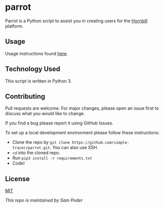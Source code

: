 # parrot

Parrot is a Python script to assist you in creating users for the [Hornbill](https://github.com/simple-tracer/hornbill) platform.

## Usage

Usage instructions found [here](https://github.com/simple-tracer/about#-stage-5-parrot).

## Technology Used

This script is written in Python 3.

## Contributing

Pull requests are welcome. For major changes, please open an issue first to discuss what you would like to change.

If you find a bug please report it using GitHub Issues.

To set up a local development environment please follow these instructions:

* Clone the repo by `git clone https://github.com/simple-tracer/parrot.git`. You can also use SSH.
* `cd` into the cloned repo.
* Run `pip3 install -r requirements.txt`
* Code!

## License
[MIT](https://choosealicense.com/licenses/mit/)

_This repo is maintained by Sam Poder_
